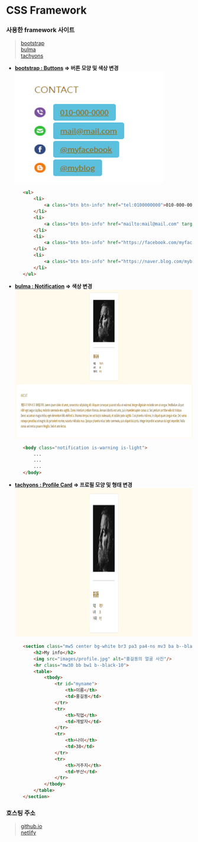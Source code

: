# CSS Framework

### 사용한 framework 사이트
>[bootstrap](https://www.w3schools.com/bootstrap/bootstrap_ref_all_classes.asp)   
>[bulma](https://bulma.io/)   
>[tachyons](http://tachyons.io/)

 * **[bootstrap : Buttons](https://www.w3schools.com/bootstrap/tryit.asp?filename=trybs_button_styles&stacked=h) => 버튼 모양 및 색상 변경**   
 <img src="./pic/bootstrap.png" width="400px" height="300px" title="px(픽셀) 크기 설정" alt="bootstrap"></img>
     ```html
        <ul>
            <li>
                <a class="btn btn-info" href="tel:0100000000">010-000-0000</a>
            </li>
            <li>
                <a class="btn btn-info" href="mailto:mail@mail.com" target="_blank">mail@mail.com</a>
            </li>
            <li>
                <a class="btn btn-info" href="https://facebook.com/myfacebook" target="_blank">@myfacebook</a>
            </li>
            <li>
                <a class="btn btn-info" href="https://naver.blog.com/myblog" target="_blank">@myblog</a>
            </li>
        </ul>
    ```
 * **[bulma : Notification](https://bulma.io/documentation/elements/notification/) => <body> 색상 변경**   
 <img src="./pic/bulma.png" width="1000px" height="400px" title="px(픽셀) 크기 설정" alt="bulma"></img>
    ```html
       <body class="notification is-warning is-light">
           ...
           ...
           ...
       </body>
    ```
 
 * **[tachyons : Profile Card](http://tachyons.io/components/cards/profile-card/index.html) => 프로필 모양 및 형태 변경**   
 <img src="./pic/tachyons.png" width="1000px" height="400px" title="px(픽셀) 크기 설정" alt="tachyons"></img>
     ```html
        <section class="mw5 center bg-white br3 pa3 pa4-ns mv3 ba b--black-10" id="my_info">
            <h2>My info</h2>
            <img src="images/profile.jpg" alt="홍길동의 얼굴 사진"/>
            <hr class="mw30 bb bw1 b--black-10">
            <table>
                <tbody>
                    <tr id="myname">
                        <th>이름</th>
                        <td>홍길동</td>
                    </tr>
                    <tr>
                        <th>직업</th>
                        <td>개발자</td>
                    </tr>
                    <tr>
                        <th>나이</th>
                        <td>38</td>
                    </tr>
                    <tr>
                        <th>거주지</th>
                        <td>부산</td>
                    </tr>
                </tbody>
            </table>
        </section>
     ```

### 호스팅 주소
> [github.io](https://seong2517.github.io/Game_Programming/)   
> [netlify](https://stalwart-bublanina-454900.netlify.app)
